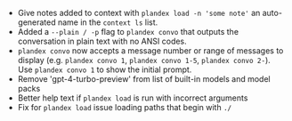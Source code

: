 - Give notes added to context with `plandex load -n 'some note'` an auto-generated name in the `context ls` list.
- Added a `--plain / -p` flag to `plandex convo` that outputs the conversation in plain text with no ANSI codes.
- `plandex convo` now accepts a message number or range of messages to display (e.g. `plandex convo 1`, `plandex convo 1-5`, `plandex convo 2-`). Use `plandex convo 1` to show the initial prompt.
- Remove 'gpt-4-turbo-preview' from list of built-in models and model packs
- Better help text if `plandex load` is run with incorrect arguments
- Fix for `plandex load` issue loading paths that begin with `./`